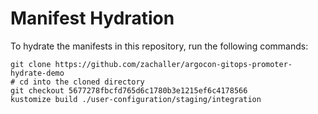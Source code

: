 # Manifest Hydration

To hydrate the manifests in this repository, run the following commands:

```shell
git clone https://github.com/zachaller/argocon-gitops-promoter-hydrate-demo
# cd into the cloned directory
git checkout 5677278fbcfd765d6c1780b3e1215ef6c4178566
kustomize build ./user-configuration/staging/integration
```
